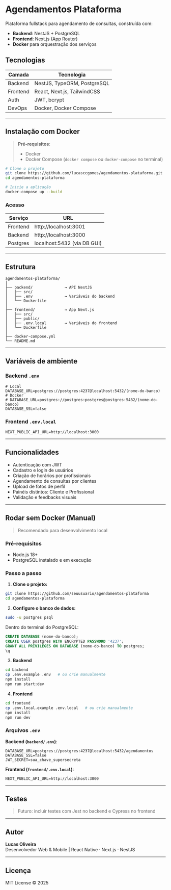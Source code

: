 # Agendamentos Plataforma

Plataforma fullstack para agendamento de consultas, construída com:

- **Backend**: NestJS + PostgreSQL
- **Frontend**: Next.js (App Router)
- **Docker** para orquestração dos serviços

## Tecnologias

| Camada   | Tecnologia                      |
|----------|----------------------------------|
| Backend  | NestJS, TypeORM, PostgreSQL     |
| Frontend | React, Next.js, TailwindCSS     |
| Auth     | JWT, bcrypt                     |
| DevOps   | Docker, Docker Compose          |

---

## Instalação com Docker

> **Pré-requisitos**:
> - Docker
> - Docker Compose (`docker compose` ou `docker-compose` no terminal)

```bash
# Clone o projeto
git clone https://github.com/lucasccgomes/agendamentos-plataforma.git
cd agendamentos-plataforma

# Inicie a aplicação
docker-compose up --build
```

### Acesso

| Serviço   | URL                       |
|-----------|---------------------------|
| Frontend  | http://localhost:3001     |
| Backend   | http://localhost:3000     |
| Postgres  | localhost:5432 (via DB GUI) |

---

## Estrutura

```
agendamentos-plataforma/
│
├── backend/              → API NestJS
│   ├── src/
│   ├── .env              → Variáveis do backend
│   └── Dockerfile
│
├── frontend/             → App Next.js
│   ├── src/
│   ├── public/
│   ├── .env.local        → Variáveis do frontend
│   └── Dockerfile
│
├── docker-compose.yml
└── README.md
```

---

## Variáveis de ambiente

### Backend `.env`

```env
# Local
DATABASE_URL=postgres://postgres:4237@localhost:5432/(nome-do-banco)
# Docker
# DATABASE_URL=postgres://postgres:postgres@postgres:5432/(nome-do-banco)
DATABASE_SSL=false
```

### Frontend `.env.local`

```env
NEXT_PUBLIC_API_URL=http://localhost:3000
```

---

## Funcionalidades

- Autenticação com JWT
- Cadastro e login de usuários
- Criação de horários por profissionais
- Agendamento de consultas por clientes
- Upload de fotos de perfil
- Painéis distintos: Cliente e Profissional
- Validação e feedbacks visuais

---

## Rodar sem Docker (Manual)

> Recomendado para desenvolvimento local

### Pré-requisitos

- Node.js 18+
- PostgreSQL instalado e em execução

### Passo a passo

1. **Clone o projeto:**
```bash
git clone https://github.com/seuusuario/agendamentos-plataforma
cd agendamentos-plataforma
```

2. **Configure o banco de dados:**
```bash
sudo -u postgres psql
```
Dentro do terminal do PostgreSQL:
```sql
CREATE DATABASE (nome-do-banco);
CREATE USER postgres WITH ENCRYPTED PASSWORD '4237';
GRANT ALL PRIVILEGES ON DATABASE (nome-do-banco) TO postgres;
\q
```

3. **Backend**
```bash
cd backend
cp .env.example .env   # ou crie manualmente
npm install
npm run start:dev
```

4. **Frontend**
```bash
cd frontend
cp .env.local.example .env.local   # ou crie manualmente
npm install
npm run dev
```

### Arquivos `.env`

**Backend (`backend/.env`)**:
```env
DATABASE_URL=postgres://postgres:4237@localhost:5432/agendamentos
DATABASE_SSL=false
JWT_SECRET=sua_chave_supersecreta
```

**Frontend (`frontend/.env.local`)**:
```env
NEXT_PUBLIC_API_URL=http://localhost:3000
```

---

## Testes

> Futuro: incluir testes com Jest no backend e Cypress no frontend

---

## Autor

**Lucas Oliveira**  
Desenvolvedor Web & Mobile | React Native · Next.js · NestJS

---

## Licença

MIT License © 2025
